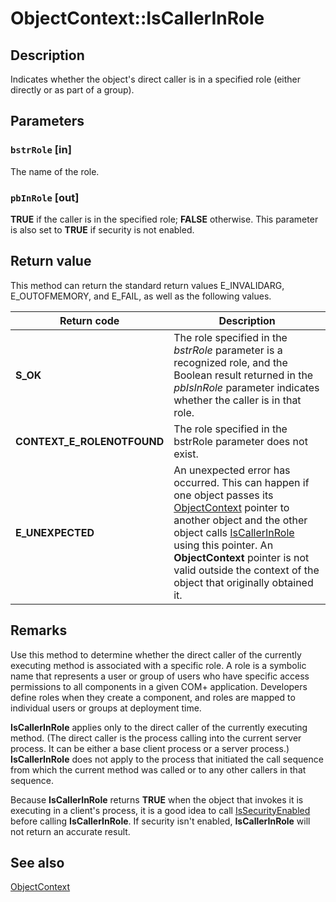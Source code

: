 # ObjectContext::IsCallerInRole

## Description

Indicates whether the object's direct caller is in a specified role (either directly or as part of a group).

## Parameters

### `bstrRole` [in]

The name of the role.

### `pbInRole` [out]

**TRUE** if the caller is in the specified role; **FALSE** otherwise. This parameter is also set to **TRUE** if security is not enabled.

## Return value

This method can return the standard return values E_INVALIDARG, E_OUTOFMEMORY, and E_FAIL, as well as the following values.

| Return code | Description |
| --- | --- |
| **S_OK** | The role specified in the *bstrRole* parameter is a recognized role, and the Boolean result returned in the *pbIsInRole* parameter indicates whether the caller is in that role. |
| **CONTEXT_E_ROLENOTFOUND** | The role specified in the bstrRole parameter does not exist. |
| **E_UNEXPECTED** | An unexpected error has occurred. This can happen if one object passes its [ObjectContext](https://learn.microsoft.com/windows/desktop/api/comsvcs/nn-comsvcs-objectcontext) pointer to another object and the other object calls [IsCallerInRole](https://learn.microsoft.com/windows/desktop/api/comsvcs/nf-comsvcs-objectcontext-iscallerinrole) using this pointer. An **ObjectContext** pointer is not valid outside the context of the object that originally obtained it. |

## Remarks

Use this method to determine whether the direct caller of the currently executing method is associated with a specific role. A role is a symbolic name that represents a user or group of users who have specific access permissions to all components in a given COM+ application. Developers define roles when they create a component, and roles are mapped to individual users or groups at deployment time.

**IsCallerInRole** applies only to the direct caller of the currently executing method. (The direct caller is the process calling into the current server process. It can be either a base client process or a server process.) **IsCallerInRole** does not apply to the process that initiated the call sequence from which the current method was called or to any other callers in that sequence.

Because **IsCallerInRole** returns **TRUE** when the object that invokes it is executing in a client's process, it is a good idea to call [IsSecurityEnabled](https://learn.microsoft.com/windows/desktop/api/comsvcs/nf-comsvcs-objectcontext-issecurityenabled) before calling **IsCallerInRole**. If security isn't enabled, **IsCallerInRole** will not return an accurate result.

## See also

[ObjectContext](https://learn.microsoft.com/windows/desktop/api/comsvcs/nn-comsvcs-objectcontext)